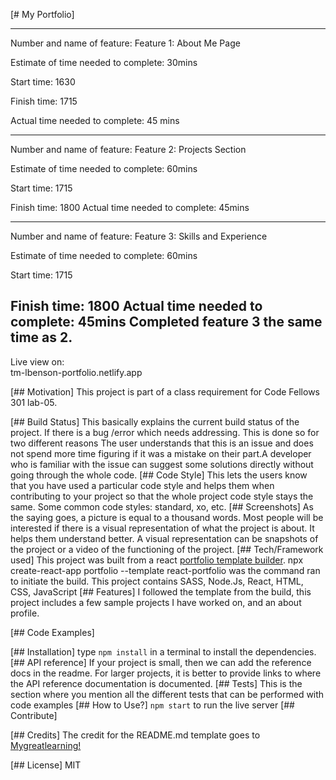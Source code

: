 [# My Portfolio]

---------------------------------------
Number and name of feature: Feature 1: About Me Page

Estimate of time needed to complete: 30mins

Start time: 1630

Finish time: 1715

Actual time needed to complete: 45 mins

---------------------------------------
Number and name of feature: Feature 2: Projects Section

Estimate of time needed to complete: 60mins

Start time: 1715

Finish time: 1800
Actual time needed to complete: 45mins

---------------------------------------

Number and name of feature: Feature 3: Skills and Experience

Estimate of time needed to complete: 60mins

Start time: 1715

Finish time: 1800
Actual time needed to complete: 45mins
Completed feature 3 the same time as 2.
---------------------------------------


Live view on:  
tm-lbenson-portfolio.netlify.app  

[## Motivation]
This project is part of a class requirement for Code Fellows 301 lab-05.

[## Build Status]
This basically explains the current build status of the project. If there is a bug /error which needs addressing. This is done so for two different reasons The user understands that this is an issue and does not spend more time figuring if it was a mistake on their part.A developer who is familiar with the issue can suggest some solutions directly without going through the whole code.
[## Code Style]
This lets the users know that you have used a particular code style and helps them when contributing to your project so that the whole project code style stays the same. Some common code styles: standard, xo, etc.
[## Screenshots]
As the saying goes, a picture is equal to a thousand words. Most people will be interested if there is a visual representation of what the project is about. It helps them understand better. A visual representation can be snapshots of the project or a video of the functioning of the project.
[## Tech/Framework used]
This project was built from a react [portfolio template builder](https://www.npmjs.com/package/cra-template-react-portfolio).
npx create-react-app portfolio --template react-portfolio was the command ran to initiate the build.
This project contains SASS, Node.Js, React, HTML, CSS, JavaScript
[## Features]
I followed the template from the build, this project includes a few sample projects I have worked on, and an about profile.

[## Code Examples]

[## Installation]
type ```npm install``` in a terminal to install the dependencies.
[## API reference]
If your project is small, then we can add the reference docs in the readme. For larger projects, it is better to provide links to where the API reference documentation is documented.
[## Tests]
This is the section where you mention all the different tests that can be performed with code examples
[## How to Use?]
```npm start``` to run the live server
[## Contribute]

[## Credits]
The credit for the README.md template goes to [Mygreatlearning!](https://www.mygreatlearning.com/blog/readme-file/#:~:text=The%20Readme%20file%20is%20often,about%20the%20patches%20or%20updates.)

[## License]
MIT

